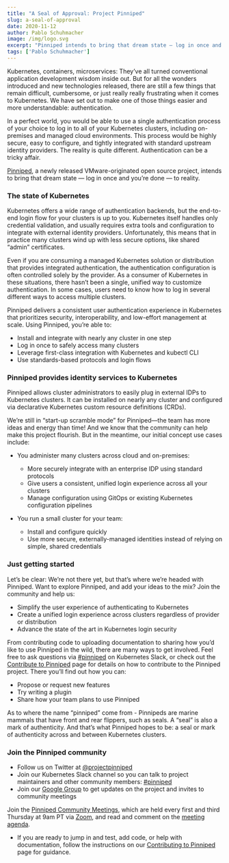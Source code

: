 ```yaml
---
title: "A Seal of Approval: Project Pinniped"
slug: a-seal-of-approval
date: 2020-11-12
author: Pablo Schuhmacher
image: /img/logo.svg
excerpt: "Pinniped intends to bring that dream state — log in once and you’re done — to reality."
tags: ['Pablo Schuhmacher']
---
```


Kubernetes, containers, microservices: They’ve all turned conventional application development wisdom inside out. But for all the wonders introduced and new technologies released, there are still a few things that remain difficult, cumbersome, or just really really frustrating when it comes to Kubernetes. We have set out to make one of those things easier and more understandable: authentication.

In a perfect world, you would be able to use a single authentication process of your choice to log in to all of your Kubernetes clusters, including on-premises and managed cloud environments. This process would be highly secure, easy to configure, and tightly integrated with standard upstream identity providers. The reality is quite different. Authentication can be a tricky affair.

[Pinniped](https://pinniped.dev/), a newly released VMware-originated open source project, intends to bring that dream state — log in once and you’re done — to reality.

### The state of Kubernetes

Kubernetes offers a wide range of authentication backends, but the end-to-end login flow for your clusters is up to you. Kubernetes itself handles only credential validation, and usually requires extra tools and configuration to integrate with external identity providers. Unfortunately, this means that in practice many clusters wind up with less secure options, like shared “admin” certificates.

Even if you are consuming a managed Kubernetes solution or distribution that provides integrated authentication, the authentication configuration is often controlled solely by the provider. As a consumer of Kubernetes in these situations, there hasn’t been a single, unified way to customize authentication. In some cases, users need to know how to log in several different ways to access multiple clusters.

Pinniped delivers a consistent user authentication experience in Kubernetes that prioritizes security, interoperability, and low-effort management at scale. Using Pinniped, you’re able to:

- Install and integrate with nearly any cluster in one step
- Log in once to safely access many clusters
- Leverage first-class integration with Kubernetes and kubectl CLI
- Use standards-based protocols and login flows

### Pinniped provides identity services to Kubernetes

Pinniped allows cluster administrators to easily plug in external IDPs to Kubernetes clusters. It can be installed on nearly any cluster and configured via declarative Kubernetes custom resource definitions (CRDs).

We’re still in “start-up scramble mode” for Pinniped—the team has more ideas and energy than time! And we know that the community can help make this project flourish. But in the meantime, our initial concept use cases include:

- You administer many clusters across cloud and on-premises:
  - More securely integrate with an enterprise IDP using standard protocols
  - Give users a consistent, unified login experience across all your clusters
  - Manage configuration using GitOps or existing Kubernetes configuration pipelines

- You run a small cluster for your team:
  - Install and configure quickly
  - Use more secure, externally-managed identities instead of relying on simple, shared credentials

### Just getting started

Let’s be clear: We’re not there yet, but that’s where we’re headed with Pinniped. Want to explore Pinniped, and add your ideas to the mix? Join the community and help us:

- Simplify the user experience of authenticating to Kubernetes
- Create a unified login experience across clusters regardless of provider or distribution
- Advance the state of the art in Kubernetes login security  

From contributing code to uploading documentation to sharing how you’d like to use Pinniped in the wild, there are many ways to get involved. Feel free to ask questions via [#pinniped](https://kubernetes.slack.com/archives/C01BW364RJA) on Kubernetes Slack, or check out the [Contribute to Pinniped](https://github.com/vmware-tanzu/pinniped/blob/main/CONTRIBUTING.md) page for details on how to contribute to the Pinniped project. There you’ll find out how you can:

- Propose or request new features
- Try writing a plugin
- Share how your team plans to use Pinniped

As to where the name “pinniped” come from - Pinnipeds are marine mammals that have front and rear flippers, such as seals. A “seal” is also a mark of authenticity. And that’s what Pinniped hopes to be: a seal or mark of authenticity across and between Kubernetes clusters.

### Join the Pinniped community

- Follow us on Twitter at [@projectpinniped](https://twitter.com/projectpinniped)
- Join our Kubernetes Slack channel so you can talk to project maintainers and other community members: [#pinniped](https://go.pinniped.dev/community/slack)
- Join our [Google Group](https://go.pinniped.dev/community/group) to get updates on the project and invites to community meetings

Join the [Pinniped Community Meetings](https://go.pinniped.dev/community), which are held every first and third Thursday at 9am PT via [Zoom](https://go.pinniped.dev/community/zoom), and read and comment on the [meeting agenda](https://go.pinniped.dev/community/agenda).

- If you are ready to jump in and test, add code, or help with documentation, follow the instructions on our [Contributing to Pinniped](https://go.pinniped.dev/community) page for guidance.
